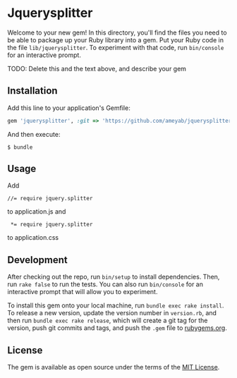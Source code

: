 # Jquerysplitter

Welcome to your new gem! In this directory, you'll find the files you need to be able to package up your Ruby library into a gem. Put your Ruby code in the file `lib/jquerysplitter`. To experiment with that code, run `bin/console` for an interactive prompt.

TODO: Delete this and the text above, and describe your gem

## Installation

Add this line to your application's Gemfile:

```ruby
gem 'jquerysplitter', :git => 'https://github.com/ameyab/jquerysplitter.git'

```

And then execute:

    $ bundle

## Usage

Add 
```
//= require jquery.splitter
```
to application.js and 

```
 *= require jquery.splitter
```
to application.css

## Development

After checking out the repo, run `bin/setup` to install dependencies. Then, run `rake false` to run the tests. You can also run `bin/console` for an interactive prompt that will allow you to experiment.

To install this gem onto your local machine, run `bundle exec rake install`. To release a new version, update the version number in `version.rb`, and then run `bundle exec rake release`, which will create a git tag for the version, push git commits and tags, and push the `.gem` file to [rubygems.org](https://rubygems.org).


## License

The gem is available as open source under the terms of the [MIT License](http://opensource.org/licenses/MIT).

